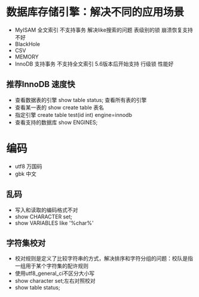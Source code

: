 # 数据库存储引擎：解决不同的应用场景
- MyISAM 全文索引 不支持事务 解决like搜索的问题 表级别的锁 崩溃恢复支持不好
- BlackHole
- CSV
- MEMORY
- InnoDB 支持事务 不支持全文索引 5.6版本后开始支持 行级锁 性能好
## 推荐InnoDB 速度快
- 查看数据表的引擎
show table status; 查看所有表的引擎
- 查看某一表的
show create table 表名
- 指定引擎
create table test(id int) engine=innodb
- 查看支持的数据库
show ENGINES;

# 编码
- utf8 万国码
- gbk 中文

## 乱码
- 写入和读取的编码格式不对
- show CHARACTER set;
- show VARIABLES like '%char%'

## 字符集校对
- 校对规则是定义了比较字符串的方式，解决排序和字符分组的问题：校队是指一组用于某个字符集的配许规则
- 使用utf8_general_ci不区分大小写
- show character set;左右对照校对
- show table status;